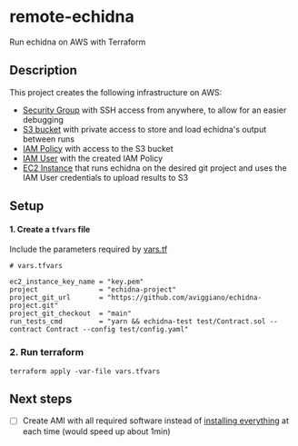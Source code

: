 # remote-echidna

Run echidna on AWS with Terraform

## Description

This project creates the following infrastructure on AWS:

- [Security Group](./terraform/security_group.tf) with SSH access from anywhere, to allow for an easier debugging
- [S3 bucket](./terraform/s3_bucket.tf) with private access to store and load echidna's output between runs
- [IAM Policy](./terraform/iam_user.tf) with access to the S3 bucket
- [IAM User](./terraform/iam_user.tf) with the created IAM Policy
- [EC2 Instance](./terraform/ec2_instance.tf) that runs echidna on the desired git project and uses the IAM User credentials to upload results to S3

## Setup

#### 1. Create a `tfvars` file

Include the parameters required by [vars.tf](./terraform/vars.tf)

```
# vars.tfvars

ec2_instance_key_name = "key.pem"
project               = "echidna-project"
project_git_url       = "https://github.com/aviggiano/echidna-project.git"
project_git_checkout  = "main"
run_tests_cmd         = "yarn && echidna-test test/Contract.sol --contract Contract --config test/config.yaml"
```

### 2. Run terraform

```
terraform apply -var-file vars.tfvars
```

## Next steps

- [ ] Create AMI with all required software instead of [installing everything](./terraform/user_data.tftpl) at each time (would speed up about 1min)
